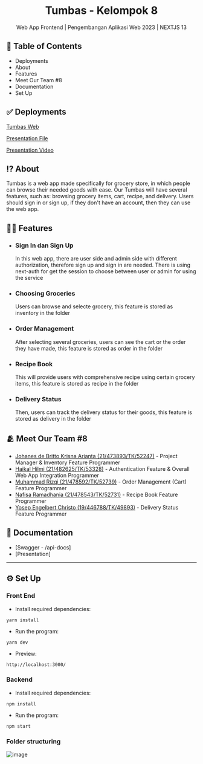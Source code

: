 <h1 align="center">
  Tumbas - Kelompok 8
</h1>
<p align="center">Web App Frontend | Pengembangan Aplikasi Web 2023 | NEXTJS 13</p>

## 📃 Table of Contents

- Deployments
- About
- Features
- Meet Our Team #8
- Documentation
- Set Up

## ✅ Deployments
[Tumbas Web](https://paw-fe.vercel.app/auth/signin)

[Presentation File](https://www.canva.com/design/DAF2SK5hvP8/AmLq3Wj1Asd-cK6vzOTnIQ/view?utm_content=DAF2SK5hvP8&utm_campaign=designshare&utm_medium=link&utm_source=editor)

[Presentation Video](https://youtu.be/xrLxTd1KZkA)

## ⁉️ About

Tumbas is a web app made specifically for grocery store, in which people can browse their needed goods with ease. Our Tumbas will have several features, such as: browsing grocery items, cart, recipe, and delivery. Users should sign in or sign up, if they don't have an account, then they can use the web app.

## 😵‍💫 Features

- ### Sign In dan Sign Up<br>
  In this web app, there are user side and admin side with different authorization, therefore sign up and sign in are needed. There is using next-auth for get the session to choose between user or admin for using the service<br>
- ### Choosing Groceries<br>
  Users can browse and selecte grocery, this feature is stored as inventory in the folder<br>
- ### Order Management<br>
  After selecting several groceries, users can see the cart or the order they have made, this feature is stored as order in the folder<br>
- ### Recipe Book<br>
  This will provide users with comprehensive recipe using certain grocery items, this feature is stored as recipe in the folder<br>
- ### Delivery Status<br>
  Then, users can track the delivery status for their goods, this feature is stored as delivery in the folder<br>

## 🫂 Meet Our Team #8

- [Johanes de Britto Krisna Arianta (21/473893/TK/52247)](https://github.com/krisnaarianta) - Project Manager & Inventory Feature Programmer
- [Haikal Hilmi (21/482625/TK/53328)](https://github.com/Harmerz) - Authentication Feature & Overall Web App Integration Programmer
- [Muhammad Rizqi (21/478592/TK/52739)](https://github.com/m-rizqi) - Order Management (Cart) Feature Programmer
- [Nafisa Ramadhania (21/478543/TK/52731)](https://github.com/nafisaramadhania) - Recipe Book Feature Programmer
- [Yosep Engelbert Christo (19/446788/TK/49893)](https://github.com/YosepEChristo) - Delivery Status Feature Programmer

## 📖 Documentation

- [Swagger - /api-docs]
- [Presentation]

<hr/>

## ⚙️ Set Up

### Front End

- Install required dependencies:

```
yarn install
```

- Run the program:

```
yarn dev
```

- Preview:

```
http://localhost:3000/
```

### Backend

- Install required dependencies:

```
npm install
```

- Run the program:

```
npm start
```
### Folder structuring
![image](https://github.com/Harmerz/paw-fe/assets/54217524/e6d67075-514e-4806-b8a8-3e816d213243)
